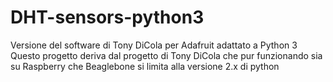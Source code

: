 DHT-sensors-python3
===================

Versione del software di Tony DiCola per Adafruit adattato a Python 3
Questo progetto deriva dal progetto di Tony DiCola che pur funzionando sia su Raspberry che Beaglebone si limita alla versione 2.x di python
